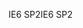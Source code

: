 <span data-ttu-id="cd6c1-101">IE6 SP2</span><span class="sxs-lookup"><span data-stu-id="cd6c1-101">IE6 SP2</span></span>